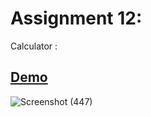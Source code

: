 # Assignment 12:
Calculator :
## <a href="https://farzadforoozanfar.github.io/Website-design-course-comprehensive/Assignment12">Demo</a>

![Screenshot (447)](https://user-images.githubusercontent.com/91725214/161685199-08c5ea50-99fd-4229-a30e-bc65c27796de.png)
